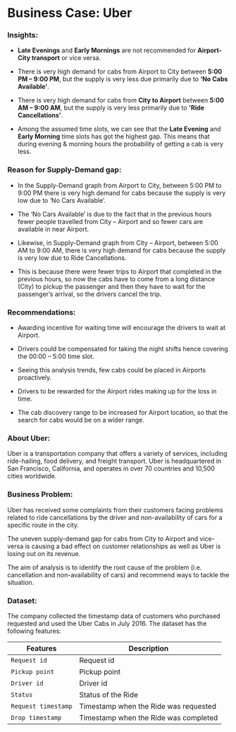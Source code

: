 # Business Case: Uber

### Insights: 
-   **Late Evenings** and **Early Mornings** are not recommended for **Airport-City transport** or vice versa.
    
-   There is very high demand for cabs from Airport to City between **5:00 PM – 9:00 PM**, but the supply is very less due primarily due to **‘No Cabs Available'**.
    
-   There is very high demand for cabs from **City to Airport** between **5:00 AM – 9:00 AM**, but the supply is very less primarily due to **'Ride Cancellations'**.
    
-   Among the assumed time slots, we can see that the **Late Evening** and **Early Morning** time slots has got the highest gap. This means that during evening & morning hours the probability of getting a cab is very less.

### Reason for Supply-Demand gap:

-   In the Supply-Demand graph from Airport to City, between 5:00 PM to 9:00 PM there is very high demand for cabs because the supply is very low due to ‘No Cars Available’.
    
-   The ‘No Cars Available’ is due to the fact that in the previous hours fewer people travelled from City – Airport and so fewer cars are available in near Airport.
    
-   Likewise, in Supply-Demand graph from City – Airport, between 5:00 AM to 9:00 AM, there is very high demand for cabs because the supply is very low due to Ride Cancellations.
    
-   This is because there were fewer trips to Airport that completed in the previous hours, so now the cabs have to come from a long distance (City) to pickup the passenger and then they have to wait for the passenger’s arrival, so the drivers cancel the trip.

### Recommendations:
-   Awarding incentive for waiting time will encourage the drivers to wait at Airport.
    
-   Drivers could be compensated for taking the night shifts hence covering the 00:00 – 5:00 time slot.
    
-   Seeing this analysis trends, few cabs could be placed in Airports proactively.
    
-   Drivers to be rewarded for the Airport rides making up for the loss in time.
    
-   The cab discovery range to be increased for Airport location, so that the search for cabs would be on a wider range.

### About Uber:

Uber is a transportation company that offers a variety of services, including ride-hailing, food delivery, and freight transport. Uber is headquartered in San Francisco, California, and operates in over 70 countries and 10,500 cities worldwide.

  
### Business Problem:

Uber has received some complaints from their customers facing problems related to ride cancellations by the driver and non-availability of cars for a specific route in the city.

The uneven supply-demand gap for cabs from City to Airport and vice-versa is causing a bad effect on customer relationships as well as Uber is losing out on its revenue.

The aim of analysis is to identify the root cause of the problem (i.e. cancellation and non-availability of cars) and recommend ways to tackle the situation.

  
### Dataset:

The company collected the timestamp data of customers who purchased requested and used the Uber Cabs in July 2016. The dataset has the following features:

| Features                     | Description                                     |
|------------------------------|-------------------------------------------------|
| `Request id`                    | Request id                                         |
| `Pickup point`                 | Pickup point                                      |
| `Driver id`                     | Driver id                                    |
| `Status`                        | Status of the Ride                                     |
| `Request timestamp`                 | Timestamp when the Ride was requested                             |
| `Drop timestamp`              | Timestamp when the Ride was completed                                               |


